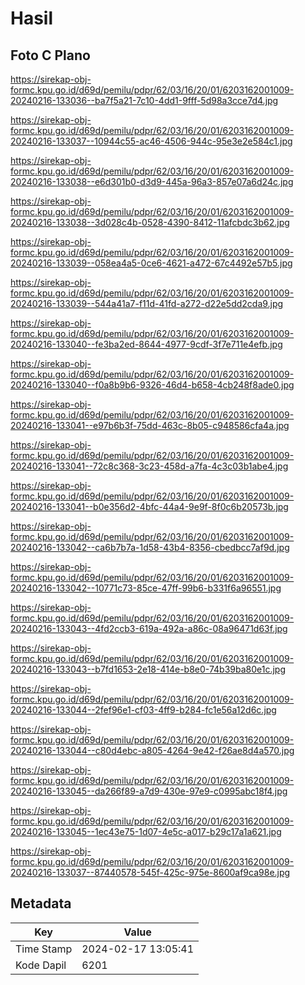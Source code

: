 # Hasil

## Foto C Plano

https://sirekap-obj-formc.kpu.go.id/d69d/pemilu/pdpr/62/03/16/20/01/6203162001009-20240216-133036--ba7f5a21-7c10-4dd1-9fff-5d98a3cce7d4.jpg

https://sirekap-obj-formc.kpu.go.id/d69d/pemilu/pdpr/62/03/16/20/01/6203162001009-20240216-133037--10944c55-ac46-4506-944c-95e3e2e584c1.jpg

https://sirekap-obj-formc.kpu.go.id/d69d/pemilu/pdpr/62/03/16/20/01/6203162001009-20240216-133038--e6d301b0-d3d9-445a-96a3-857e07a6d24c.jpg

https://sirekap-obj-formc.kpu.go.id/d69d/pemilu/pdpr/62/03/16/20/01/6203162001009-20240216-133038--3d028c4b-0528-4390-8412-11afcbdc3b62.jpg

https://sirekap-obj-formc.kpu.go.id/d69d/pemilu/pdpr/62/03/16/20/01/6203162001009-20240216-133039--058ea4a5-0ce6-4621-a472-67c4492e57b5.jpg

https://sirekap-obj-formc.kpu.go.id/d69d/pemilu/pdpr/62/03/16/20/01/6203162001009-20240216-133039--544a41a7-f11d-41fd-a272-d22e5dd2cda9.jpg

https://sirekap-obj-formc.kpu.go.id/d69d/pemilu/pdpr/62/03/16/20/01/6203162001009-20240216-133040--fe3ba2ed-8644-4977-9cdf-3f7e711e4efb.jpg

https://sirekap-obj-formc.kpu.go.id/d69d/pemilu/pdpr/62/03/16/20/01/6203162001009-20240216-133040--f0a8b9b6-9326-46d4-b658-4cb248f8ade0.jpg

https://sirekap-obj-formc.kpu.go.id/d69d/pemilu/pdpr/62/03/16/20/01/6203162001009-20240216-133041--e97b6b3f-75dd-463c-8b05-c948586cfa4a.jpg

https://sirekap-obj-formc.kpu.go.id/d69d/pemilu/pdpr/62/03/16/20/01/6203162001009-20240216-133041--72c8c368-3c23-458d-a7fa-4c3c03b1abe4.jpg

https://sirekap-obj-formc.kpu.go.id/d69d/pemilu/pdpr/62/03/16/20/01/6203162001009-20240216-133041--b0e356d2-4bfc-44a4-9e9f-8f0c6b20573b.jpg

https://sirekap-obj-formc.kpu.go.id/d69d/pemilu/pdpr/62/03/16/20/01/6203162001009-20240216-133042--ca6b7b7a-1d58-43b4-8356-cbedbcc7af9d.jpg

https://sirekap-obj-formc.kpu.go.id/d69d/pemilu/pdpr/62/03/16/20/01/6203162001009-20240216-133042--10771c73-85ce-47ff-99b6-b331f6a96551.jpg

https://sirekap-obj-formc.kpu.go.id/d69d/pemilu/pdpr/62/03/16/20/01/6203162001009-20240216-133043--4fd2ccb3-619a-492a-a86c-08a96471d63f.jpg

https://sirekap-obj-formc.kpu.go.id/d69d/pemilu/pdpr/62/03/16/20/01/6203162001009-20240216-133043--b7fd1653-2e18-414e-b8e0-74b39ba80e1c.jpg

https://sirekap-obj-formc.kpu.go.id/d69d/pemilu/pdpr/62/03/16/20/01/6203162001009-20240216-133044--2fef96e1-cf03-4ff9-b284-fc1e56a12d6c.jpg

https://sirekap-obj-formc.kpu.go.id/d69d/pemilu/pdpr/62/03/16/20/01/6203162001009-20240216-133044--c80d4ebc-a805-4264-9e42-f26ae8d4a570.jpg

https://sirekap-obj-formc.kpu.go.id/d69d/pemilu/pdpr/62/03/16/20/01/6203162001009-20240216-133045--da266f89-a7d9-430e-97e9-c0995abc18f4.jpg

https://sirekap-obj-formc.kpu.go.id/d69d/pemilu/pdpr/62/03/16/20/01/6203162001009-20240216-133045--1ec43e75-1d07-4e5c-a017-b29c17a1a621.jpg

https://sirekap-obj-formc.kpu.go.id/d69d/pemilu/pdpr/62/03/16/20/01/6203162001009-20240216-133037--87440578-545f-425c-975e-8600af9ca98e.jpg


## Metadata

| Key        | Value               |
| ---------- | ------------------- |
| Time Stamp | 2024-02-17 13:05:41 |
| Kode Dapil | 6201                |



